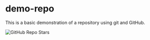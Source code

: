 # demo-repo

This is a basic demonstration of a repository using git and GitHub.

![GitHub Repo Stars](https://img.shields.io/github/stars/20135214/demo-repo?style=for-the-badge)

